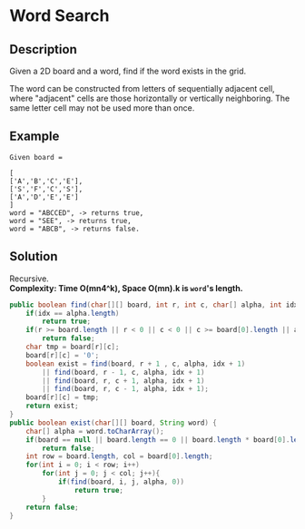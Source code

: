 # Word Search
## Description
Given a 2D board and a word, find if the word exists in the grid.  

The word can be constructed from letters of sequentially adjacent cell, where "adjacent" cells are those horizontally or vertically neighboring. The same letter cell may not be used more than once.  

## Example
```
Given board =

[
['A','B','C','E'],
['S','F','C','S'],
['A','D','E','E']
]
word = "ABCCED", -> returns true,
word = "SEE", -> returns true,
word = "ABCB", -> returns false.
```
## Solution
Recursive.  
**Complexity: Time O(mn4^k), Space O(mn).k is `word`'s length.**
```java
public boolean find(char[][] board, int r, int c, char[] alpha, int idx){
    if(idx == alpha.length)
        return true;
    if(r >= board.length || r < 0 || c < 0 || c >= board[0].length || alpha[idx] != board[r][c])
        return false;
    char tmp = board[r][c];
    board[r][c] = '0';
    boolean exist = find(board, r + 1 , c, alpha, idx + 1)
        || find(board, r - 1, c, alpha, idx + 1)
        || find(board, r, c + 1, alpha, idx + 1)
        || find(board, r, c - 1, alpha, idx + 1);
    board[r][c] = tmp;
    return exist;
}
public boolean exist(char[][] board, String word) {
    char[] alpha = word.toCharArray();
    if(board == null || board.length == 0 || board.length * board[0].length < word.length())
        return false;
    int row = board.length, col = board[0].length;
    for(int i = 0; i < row; i++)
        for(int j = 0; j < col; j++){
            if(find(board, i, j, alpha, 0))
                return true;
        }
    return false;
}
```
